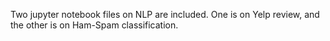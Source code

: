 Two jupyter notebook files on NLP are included.
One is on Yelp review, and the other is on Ham-Spam classification.
